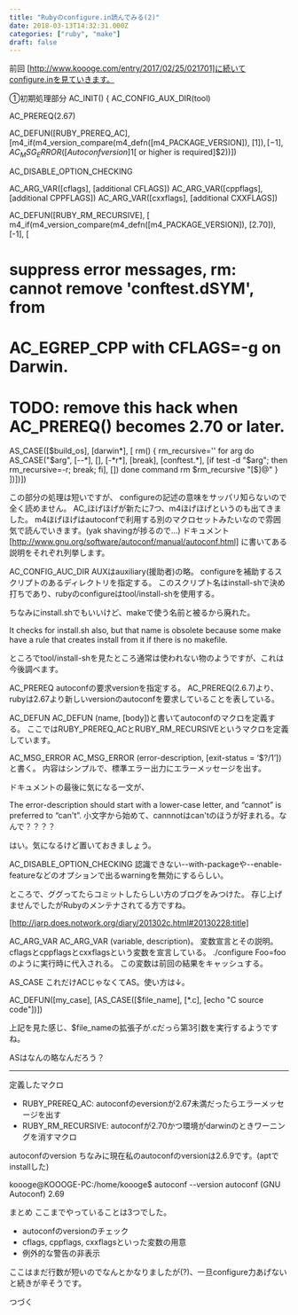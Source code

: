 ```yaml
---
title: "Rubyのconfigure.in読んでみる(2)"
date: 2018-03-13T14:32:31.000Z
categories: ["ruby", "make"]
draft: false
---
```


前回 [http://www.koooge.com/entry/2017/02/25/021701]に続いてconfigure.inを見ていきます。

①初期処理部分
AC_INIT()
{
AC_CONFIG_AUX_DIR(tool)

AC_PREREQ(2.67)

AC_DEFUN([RUBY_PREREQ_AC],
	[m4_if(m4_version_compare(m4_defn([m4_PACKAGE_VERSION]), [$1]), [-1],
		AC_MSG_ERROR([Autoconf version ]$1[ or higher is required]$2))])

AC_DISABLE_OPTION_CHECKING

AC_ARG_VAR([cflags], [additional CFLAGS])
AC_ARG_VAR([cppflags], [additional CPPFLAGS])
AC_ARG_VAR([cxxflags], [additional CXXFLAGS])

AC_DEFUN([RUBY_RM_RECURSIVE], [
m4_if(m4_version_compare(m4_defn([m4_PACKAGE_VERSION]), [2.70]), [-1], [
# suppress error messages, rm: cannot remove 'conftest.dSYM', from
# AC_EGREP_CPP with CFLAGS=-g on Darwin.
#
# TODO: remove this hack when AC_PREREQ() becomes 2.70 or later.
AS_CASE([$build_os], [darwin*], [
rm() {
    rm_recursive=''
    for arg do
	AS_CASE("$arg",
		[--*], [],
		[-*r*], [break],
		[conftest.*], [if test -d "$arg"; then rm_recursive=-r; break; fi],
		[])
    done
    command rm $rm_recursive "[$]@"
}
])])])


この部分の処理は短いですが、
configureの記述の意味をサッパリ知らないので全く読めません。
AC_ほげほげが新たに7つ、m4ほげほげというのも出てきました。
m4ほげほげはautoconfで利用する別のマクロセットみたいなので雰囲気で読んでいきます。(yak shavingが捗るので…)
ドキュメント [http://www.gnu.org/software/autoconf/manual/autoconf.html]
に書いてある説明をそれぞれ列挙します。

AC_CONFIG_AUC_DIR
AUXはauxiliary(援助者)の略。
configureを補助するスクリプトのあるディレクトリを指定する。
このスクリプト名はinstall-shで決め打ちであり、rubyのconfigureはtool/install-shを使用する。

ちなみにinstall.shでもいいけど、makeで使う名前と被るから廃れた。

It checks for install.sh also,
but that name is obsolete 
because some make have a rule that creates install from it if there is no makefile.


ところでtool/install-shを見たところ通常は使われない物のようですが、これは今後調べます。

AC_PREREQ
autoconfの要求versionを指定する。
AC_PREREQ(2.6.7)より、
rubyは2.67より新しいversionのautoconfを要求していることを表している。

AC_DEFUN
AC_DEFUN (name, [body])と書いてautoconfのマクロを定義する。
ここではRUBY_PREREQ_ACとRUBY_RM_RECURSIVEというマクロを定義しています。

AC_MSG_ERROR
AC_MSG_ERROR (error-description, [exit-status = ‘$?/1’])と書く。
内容はシンプルで、標準エラー出力にエラーメッセージを出す。

ドキュメントの最後に気になる一文が、

The error-description should start with a lower-case letter, and “cannot” is preferred to “can't”.
小文字から始めて、cannnotはcan'tのほうが好まれる。なんで？？？？


はい。気になるけど置いておきましょう。

AC_DISABLE_OPTION_CHECKING
認識できない--with-packageや--enable-featureなどのオプションで出るwarningを無効にするらしい。

ところで、ググってたらコミットしたらしい方のブログをみつけた。
存じ上げませんでしたがRubyのメンテナされてる方ですね。

[http://jarp.does.notwork.org/diary/201302c.html#20130228:title]

AC_ARG_VAR
AC_ARG_VAR (variable, description)。
変数宣言とその説明。
cflagsとcppflagsとcxxflagsという変数を宣言している。
./configure Foo=fooのように実行時に代入される。
この変数は前回の結果をキャッシュする。

AS_CASE
これだけACじゃなくてAS。使い方は↓。

AC_DEFUN([my_case],
          [AS_CASE([$file_name],
            [*.c], [echo "C source code"])])


上記を見た感じ、$file_nameの拡張子が.cだっら第3引数を実行するようですね。

ASはなんの略なんだろう？


--------------------------------------------------------------------------------

定義したマクロ
 * RUBY_PREREQ_AC: autoconfのeversionが2.67未満だったらエラーメッセージを出す
 * RUBY_RM_RECURSIVE: autoconfが2.70かつ環境がdarwinのときワーニングを消すマクロ

autoconfのversion
ちなみに現在私のautoconfのversionは2.6.9です。(aptでinstallした)

koooge@KOOOGE-PC:/home/koooge$ autoconf --version
autoconf (GNU Autoconf) 2.69


まとめ
ここまでやっていることは3つでした。

 * autoconfのversionのチェック
 * cflags, cppflags, cxxflagsといった変数の用意
 * 例外的な警告の非表示

ここはまだ行数が短いのでなんとかなりましたが(?)、一旦configure力あげないと続きが辛そうです。

つづく
